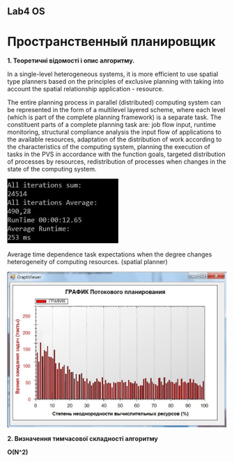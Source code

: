 
## Lab4 OS

# **Пространственный планировщик**


**1.	Теоретичні відомості і опис алгоритму.**


In a single-level heterogeneous systems, it is more efficient to use spatial type planners based on the principles of exclusive planning with
taking into account the spatial relationship application - resource.


The entire planning process in parallel (distributed) computing system can be represented in the form of a multilevel layered scheme, where each level (which is part of the complete planning framework) is a separate task. The constituent parts of a complete planning task are: job flow input, runtime monitoring, structural compliance analysis the input flow of applications to the available resources, adaptation of the distribution of work according to the characteristics of the computing system, planning the execution of tasks in the PVS in accordance with the function goals, targeted distribution of processes by resources, redistribution of processes when changes in the state of the computing system.

![image alt](https://github.com/AlexandrBerbat/Lab4OS/blob/main/lab4/res/2.jpg)


Average time dependence task expectations when the degree changes heterogeneity of computing resources. (spatial planner)


![image alt](https://github.com/AlexandrBerbat/Lab4OS/blob/main/lab4/res/1.jpg)

**2.	Визначення тимчасової складності  алгоритму**

**O(N^2)**

